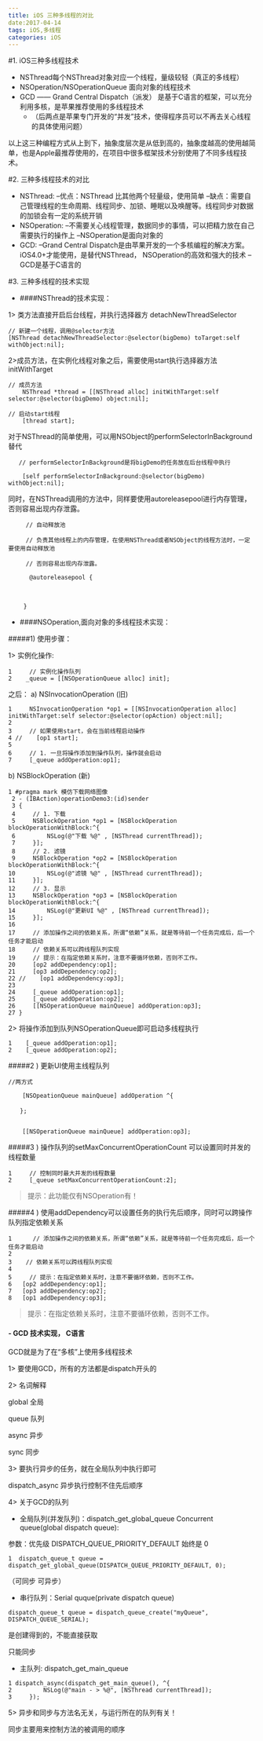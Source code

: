 ```yaml
---
title: iOS 三种多线程的对比
date:2017-04-14
tags: iOS,多线程
categories: iOS
---
```

#1. iOS三种多线程技术
- NSThread每个NSThread对象对应一个线程，量级较轻（真正的多线程）
- NSOperation/NSOperationQueue 面向对象的线程技术
- GCD —— Grand Central Dispatch（派发） 是基于C语言的框架，可以充分利用多核，是苹果推荐使用的多线程技术
  - （后两点是苹果专门开发的“并发”技术，使得程序员可以不再去关心线程的具体使用问题）

以上这三种编程方式从上到下，抽象度层次是从低到高的，抽象度越高的使用越简单，也是Apple最推荐使用的，在项目中很多框架技术分别使用了不同多线程技术。

#2. 三种多线程技术的对比　
- NSThread:
–优点：NSThread 比其他两个轻量级，使用简单
–缺点：需要自己管理线程的生命周期、线程同步、加锁、睡眠以及唤醒等。线程同步对数据的加锁会有一定的系统开销
- NSOperation:
–不需要关心线程管理，数据同步的事情，可以把精力放在自己需要执行的操作上
–NSOperation是面向对象的
- GCD:
–Grand Central Dispatch是由苹果开发的一个多核编程的解决方案。iOS4.0+才能使用，是替代NSThread， NSOperation的高效和强大的技术
–GCD是基于C语言的

#3. 三种多线程的技术实现
- ####NSThread的技术实现：

1> 类方法直接开启后台线程，并执行选择器方
detachNewThreadSelector

```
// 新建一个线程，调用@selector方法
[NSThread detachNewThreadSelector:@selector(bigDemo) toTarget:self withObject:nil];
```
  2>成员方法，在实例化线程对象之后，需要使用start执行选择器方法
initWithTarget
```
// 成员方法
    NSThread *thread = [[NSThread alloc] initWithTarget:self selector:@selector(bigDemo) object:nil];

// 启动start线程
    [thread start];
 ```

对于NSThread的简单使用，可以用NSObject的performSelectorInBackground替代
```
   // performSelectorInBackground是将bigDemo的任务放在后台线程中执行

    [self performSelectorInBackground:@selector(bigDemo) withObject:nil];
```

同时，在NSThread调用的方法中，同样要使用autoreleasepool进行内存管理，否则容易出现内存泄露。

```
     // 自动释放池

     // 负责其他线程上的内存管理，在使用NSThread或者NSObject的线程方法时，一定要使用自动释放池

     // 否则容易出现内存泄露。

      @autoreleasepool {



 　　}
```


- ####NSOperation,面向对象的多线程技术实现：

#####1)  使用步骤：

1>  实例化操作:
```
1     // 实例化操作队列
2    _queue = [[NSOperationQueue alloc] init];
```

之后：
a) NSInvocationOperation  (旧)
```
1     NSInvocationOperation *op1 = [[NSInvocationOperation alloc] initWithTarget:self selector:@selector(opAction) object:nil];
2
3     // 如果使用start，会在当前线程启动操作
4 //    [op1 start];
5
6     // 1. 一旦将操作添加到操作队列，操作就会启动
7     [_queue addOperation:op1];
```
b) NSBlockOperation  (新)
```
1 #pragma mark 模仿下载网络图像
 2 - (IBAction)operationDemo3:(id)sender
 3 {
 4     // 1. 下载
 5     NSBlockOperation *op1 = [NSBlockOperation blockOperationWithBlock:^{
 6         NSLog(@"下载 %@" , [NSThread currentThread]);
 7     }];
 8     // 2. 滤镜
 9     NSBlockOperation *op2 = [NSBlockOperation blockOperationWithBlock:^{
10         NSLog(@"滤镜 %@" , [NSThread currentThread]);
11     }];
12     // 3. 显示
13     NSBlockOperation *op3 = [NSBlockOperation blockOperationWithBlock:^{
14         NSLog(@"更新UI %@" , [NSThread currentThread]);
15     }];
16
17     // 添加操作之间的依赖关系，所谓“依赖”关系，就是等待前一个任务完成后，后一个任务才能启动
18     // 依赖关系可以跨线程队列实现
19     // 提示：在指定依赖关系时，注意不要循环依赖，否则不工作。
20     [op2 addDependency:op1];
21     [op3 addDependency:op2];
22 //    [op1 addDependency:op3];
23
24     [_queue addOperation:op1];
25     [_queue addOperation:op2];
26     [[NSOperationQueue mainQueue] addOperation:op3];
27 }
```


2> 将操作添加到队列NSOperationQueue即可启动多线程执行

```
1    [_queue addOperation:op1];
2    [_queue addOperation:op2];
```

#####2 ) 更新UI使用主线程队列
```
//两方式

    [NSOpeationQueue mainQueue] addOperation ^{

　　};


    [[NSOperationQueue mainQueue] addOperation:op3];

```

#####3 ) 操作队列的setMaxConcurrentOperationCount 可以设置同时并发的线程数量

```
1     // 控制同时最大并发的线程数量
2     [_queue setMaxConcurrentOperationCount:2];
```
>提示：此功能仅有NSOperation有！

#####4 ) 使用addDependency可以设置任务的执行先后顺序，同时可以跨操作队列指定依赖关系
```
1      // 添加操作之间的依赖关系，所谓“依赖”关系，就是等待前一个任务完成后，后一个任务才能启动
2
3    // 依赖关系可以跨线程队列实现
4
5     // 提示：在指定依赖关系时，注意不要循环依赖，否则不工作。
6   [op2 addDependency:op1];
7   [op3 addDependency:op2];
8   [op1 addDependency:op3];
```
>提示：在指定依赖关系时，注意不要循环依赖，否则不工作。

#### - GCD 技术实现， C语言
GCD就是为了在“多核”上使用多线程技术

 1> 要使用GCD，所有的方法都是dispatch开头的

 2> 名词解释

 global  全局

 queue   队列

 async   异步

 sync    同步



 3> 要执行异步的任务，就在全局队列中执行即可

 dispatch_async 异步执行控制不住先后顺序



 4> 关于GCD的队列

- 全局队列(并发队列)：dispatch_get_global_queue
 Concurrent queue(global dispatch queue):

参数：优先级 DISPATCH_QUEUE_PRIORITY_DEFAULT
始终是 0
```
1  dispatch_queue_t queue = dispatch_get_global_queue(DISPATCH_QUEUE_PRIORITY_DEFAULT, 0);
```
（可同步 可异步）
 - 串行队列：Serial quque(private dispatch queue)

```
dispatch_queue_t queue = dispatch_queue_create("myQueue", DISPATCH_QUEUE_SERIAL);
```
是创建得到的，不能直接获取

只能同步

- 主队列:  dispatch_get_main_queue

```
1 dispatch_async(dispatch_get_main_queue(), ^{
2         NSLog(@"main - > %@", [NSThread currentThread]);
3     });
```

 5> 异步和同步与方法名无关，与运行所在的队列有关！

 同步主要用来控制方法的被调用的顺序
